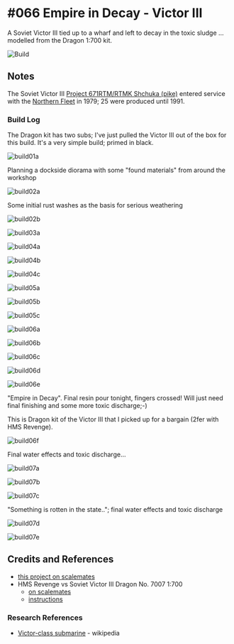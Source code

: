 # #066 Empire in Decay - Victor III

A Soviet Victor III tied up to a wharf and left to decay in the toxic sludge ... modelled from the Dragon 1:700 kit.

![Build](./assets/VictorIII_build.jpg?raw=true)

## Notes

The Soviet Victor III [Project 671RTM/RTMK Shchuka (pike)](https://en.wikipedia.org/wiki/Victor-class_submarine)
entered service with the
[Northern Fleet](https://en.wikipedia.org/wiki/Northern_Fleet)
in 1979; 25 were produced until 1991.

### Build Log

The Dragon kit has two subs; I've just pulled the Victor III out of the box for this build. It's a very simple build; primed in black.

![build01a](./assets/build01a.jpg?raw=true)

Planning a dockside diorama with some "found materials" from around the workshop

![build02a](./assets/build02a.jpg?raw=true)

Some initial rust washes as the basis for serious weathering

![build02b](./assets/build02b.jpg?raw=true)

![build03a](./assets/build03a.jpg?raw=true)

![build04a](./assets/build04a.jpg?raw=true)

![build04b](./assets/build04b.jpg?raw=true)

![build04c](./assets/build04c.jpg?raw=true)

![build05a](./assets/build05a.jpg?raw=true)

![build05b](./assets/build05b.jpg?raw=true)

![build05c](./assets/build05c.jpg?raw=true)

![build06a](./assets/build06a.jpg?raw=true)

![build06b](./assets/build06b.jpg?raw=true)

![build06c](./assets/build06c.jpg?raw=true)

![build06d](./assets/build06d.jpg?raw=true)

![build06e](./assets/build06e.jpg?raw=true)

"Empire in Decay". Final resin pour tonight, fingers crossed! Will just need final finishing and some more toxic discharge;-)

This is Dragon kit of the Victor III that I picked up for a bargain (2fer with HMS Revenge).

![build06f](./assets/build06f.jpg?raw=true)

Final water effects and toxic discharge...

![build07a](./assets/build07a.jpg?raw=true)

![build07b](./assets/build07b.jpg?raw=true)

![build07c](./assets/build07c.jpg?raw=true)

"Something is rotten in the state.."; final water effects and toxic discharge

![build07d](./assets/build07d.jpg?raw=true)

![build07e](./assets/build07e.jpg?raw=true)

## Credits and References

* [this project on scalemates](https://www.scalemates.com/profiles/mate.php?id=74137&p=projects&project=135059)
* HMS Revenge vs Soviet Victor III Dragon No. 7007 1:700
    * [on scalemates](https://www.scalemates.com/kits/dragon-7007-hms-revenge-vs-soviet-victor-iii--1356080)
    * [instructions](./assets/7007-instructions.pdf)

### Research References

* [Victor-class submarine](https://en.wikipedia.org/wiki/Victor-class_submarine) - wikipedia
